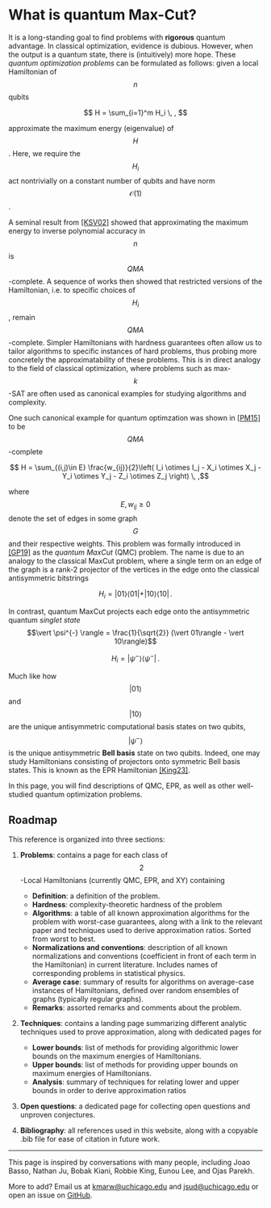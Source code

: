 # What is quantum Max-Cut?

It is a long-standing goal to find problems with **rigorous** quantum advantage.
In classical optimization, evidence is dubious. However, when the output is a quantum state, there is (intuitively) more hope.
These *quantum optimization problems* can be formulated as follows: given a local Hamiltonian of $$n$$ qubits

$$ H = \sum_{i=1}^m H_i \, , $$

approximate the maximum energy (eigenvalue) of $$H$$. Here, we require the $$H_i$$ act nontrivially on a constant number of qubits and have norm $$\mathcal{O}(1)$$.

A seminal result from [[KSV02]]({{site.baseurl}}/bib#KSV02) showed that approximating the maximum energy to inverse polynomial accuracy in $$n$$ is $$QMA$$-complete.
A sequence of works then showed that restricted versions of the Hamiltonian, i.e. to specific choices of $$H_i$$, remain $$QMA$$-complete. Simpler Hamiltonians with hardness guarantees often allow us to tailor algorithms to specific instances of hard problems, thus probing more concretely the approximatability of these problems. This is in direct analogy to the field of classical optimization, where problems such as max-$$k$$-SAT are often used as canonical examples for studying algorithms and complexity. 

One such canonical example for quantum optimzation was shown in [[PM15]]({{site.baseurl}}/bib#PM15) to be $$QMA$$-complete

$$ H = \sum_{(i,j)\in E}  \frac{w_{ij}}{2}\left( I_i \otimes I_j - X_i \otimes X_j - Y_i \otimes Y_j - Z_i \otimes Z_j \right) \, ,$$

where $$E, w_{ij}\ge 0$$ denote the set of edges in some graph $$G$$ and their respective weights. 
This problem was formally introduced in [[GP19]]({{site.baseurl}}/bib#GP19) as the *quantum MaxCut* (QMC) problem.
The name is due to an analogy to the classical MaxCut problem, where a single term on an edge of the graph is a rank-2 projector of the vertices in the edge onto the classical antisymmetric bitstrings

$$H_i = \vert 01\rangle \langle 01\vert + \vert 10 \rangle \langle 10 \vert \, .$$

In contrast, quantum MaxCut projects each edge onto the antisymmetric quantum *singlet state* $$\vert \psi^{-} \rangle = \frac{1}{\sqrt{2}} (\vert 01\rangle - \vert 10\rangle)$$

$$ H_i = \vert \psi^{-} \rangle  \langle \psi^{-} \vert \, .$$

Much like how $$\vert 01\rangle$$ and  $$\vert 10\rangle$$ are the unique antisymmetric computational basis states on two qubits, $$\vert \psi^{-} \rangle$$ is the unique antisymmetric **Bell basis** state on two qubits. Indeed, one may study Hamiltonians consisting of projectors onto symmetric Bell basis states. This is known as the EPR Hamiltonian [[King23]]({{site.baseurl}}/bib#King23).

In this page, you will find descriptions of QMC, EPR, as well as other well-studied quantum optimization problems. 

## Roadmap

This reference is organized into three sections:

1. **Problems**: contains a page for each class of $$2$$-Local Hamiltonians (currently QMC, EPR, and XY) containing
    * **Definition**: a definition of the problem.
    * **Hardness**: complexity-theoretic hardness of the problem
    * **Algorithms**: a table of all known approximation algorithms for the problem with worst-case guarantees, along with a link to the relevant paper and techniques used to derive approximation ratios. Sorted from worst to best.
    * **Normalizations and conventions**: description of all known normalizations and conventions (coefficient in front of each term in the Hamiltonian) in current literature. Includes names of corresponding problems in statistical physics.
    * **Average case**: summary of results for algorithms on average-case instances of Hamiltonians, defined over random ensembles of graphs (typically regular graphs).
    * **Remarks**: assorted remarks and comments about the problem.

2. **Techniques**: contains a landing page summarizing different analytic techniques used to prove approximation, along with dedicated pages for
    * **Lower bounds**: list of methods for providing algorithmic lower bounds on the maximum energies of Hamiltonians.
    * **Upper bounds**: list of methods for providing upper bounds on maximum energies of Hamiltonians.
    * **Analysis**: summary of techniques for relating lower and upper bounds in order to derive approximation ratios

4. **Open questions**: a dedicated page for collecting open questions and unproven conjectures.

5. **Bibliography**: all references used in this website, along with a copyable .bib file for ease of citation in future work.

---

This page is inspired by conversations with many people, including  Joao Basso, Nathan Ju, Bobak Kiani, Robbie King, Eunou Lee, and Ojas Parekh.

More to add? Email us at [kmarw@uchicago.edu](mailto:kmarw@uchicago.edu) and [jsud@uchicago.edu](mailto:jsud@uchicago.edu) or open an issue on [GitHub](https://github.com/marwahaha/quantum-maxcut-reference).



